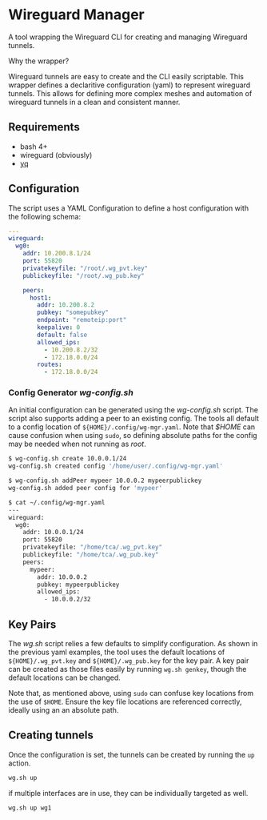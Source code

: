 Wireguard Manager
=================

A tool wrapping the Wireguard CLI for creating and managing 
Wireguard tunnels.

Why the wrapper?   

Wireguard tunnels are easy to create and the CLI easily scriptable. 
This wrapper defines a declaritive configuration (yaml) to represent 
wireguard tunnels. This allows for defining more complex meshes
and automation of wireguard tunnels in a clean and consistent manner.


## Requirements

- bash 4+
- wireguard (obviously)
- [yq](https://github.com/mikefarah/yq)


## Configuration

The script uses a YAML Configuration to define a host configuration 
with the following schema:
```yaml
---
wireguard:
  wg0:
    addr: 10.200.8.1/24
    port: 55820
    privatekeyfile: "/root/.wg_pvt.key"
    publickeyfile: "/root/.wg_pub.key"

    peers:
      host1:
        addr: 10.200.8.2
        pubkey: "somepubkey"
        endpoint: "remoteip:port"
        keepalive: 0
        default: false
        allowed_ips:
          - 10.200.8.2/32
          - 172.18.0.0/24
        routes:
          - 172.18.0.0/24
```

### Config Generator *wg-config.sh*

An initial configuration can be generated using the *wg-config.sh* script.
The script also supports adding a peer to an existing config. The tools all
default to a config location of `${HOME}/.config/wg-mgr.yaml`. Note that 
*$HOME* can cause confusion when using `sudo`, so defining absolute paths 
for the config may be needed when not running as *root*.
```sh
$ wg-config.sh create 10.0.0.1/24
wg-config.sh created config '/home/user/.config/wg-mgr.yaml'

$ wg-config.sh addPeer mypeer 10.0.0.2 mypeerpublickey
wg-config.sh added peer config for 'mypeer'

$ cat ~/.config/wg-mgr.yaml
---
wireguard:
  wg0:
    addr: 10.0.0.1/24
    port: 55820
    privatekeyfile: "/home/tca/.wg_pvt.key"
    publickeyfile: "/home/tca/.wg_pub.key"
    peers:
      mypeer:
        addr: 10.0.0.2
        pubkey: mypeerpublickey
        allowed_ips:
          - 10.0.0.2/32
```

## Key Pairs

The *wg.sh* script relies a few defaults to simplify configuration.
As shown in the previous yaml examples, the tool uses the default
locations of `${HOME}/.wg_pvt.key` and `${HOME}/.wg_pub.key` for
the key pair. A key pair can be created as those files easily by
running `wg.sh genkey`, though the default locations can be changed.

Note that, as mentioned above, using `sudo` can confuse key locations
from the use of `$HOME`. Ensure the key file locations are referenced 
correctly, ideally using an an absolute path.


## Creating tunnels

Once the configuration is set, the tunnels can be created by running the 
`up` action.
```sh
wg.sh up
```
if multiple interfaces are in use, they can be individually targeted as well.
```sh
wg.sh up wg1
```
